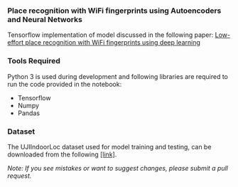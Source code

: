 ### Place recognition with WiFi fingerprints using Autoencoders and Neural Networks

Tensorflow implementation of model discussed in the following paper: [Low-effort place recognition with WiFi fingerprints using deep learning](https://arxiv.org/pdf/1611.02049v1.pdf)

### Tools Required

Python 3 is used during development and following libraries are required to run the code provided in the notebook:
* Tensorflow
* Numpy
* Pandas

### Dataset

The UJIIndoorLoc dataset used for model training and testing, can be downloaded from the following [[link]](
https://archive.ics.uci.edu/ml/datasets/UJIIndoorLoc).


<i>Note: If you see mistakes or want to suggest changes, please submit a pull request.</i>

